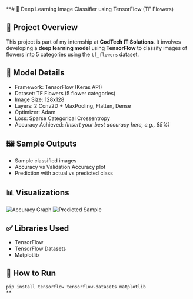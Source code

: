 **# 🌸 Deep Learning Image Classifier using TensorFlow (TF Flowers)

## 📌 Project Overview
This project is part of my internship at **CodTech IT Solutions**. It involves developing a **deep learning model** using **TensorFlow** to classify images of flowers into 5 categories using the `tf_flowers` dataset.

## 🧠 Model Details
- Framework: TensorFlow (Keras API)
- Dataset: TF Flowers (5 flower categories)
- Image Size: 128x128
- Layers: 2 Conv2D + MaxPooling, Flatten, Dense
- Optimizer: Adam
- Loss: Sparse Categorical Crossentropy
- Accuracy Achieved: *(Insert your best accuracy here, e.g., 85%)*

## 🖼️ Sample Outputs
- Sample classified images
- Accuracy vs Validation Accuracy plot
- Prediction with actual vs predicted class

## 📊 Visualizations
![Accuracy Graph](link-to-screenshot)
![Predicted Sample](link-to-screenshot)

## ✅ Libraries Used
- TensorFlow
- TensorFlow Datasets
- Matplotlib

## 🚀 How to Run
```bash
pip install tensorflow tensorflow-datasets matplotlib
**
